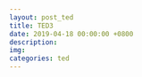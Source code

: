 ```yaml
---
layout: post_ted
title: TED3
date: 2019-04-18 00:00:00 +0800
description:
img:
categories: ted
---
```


